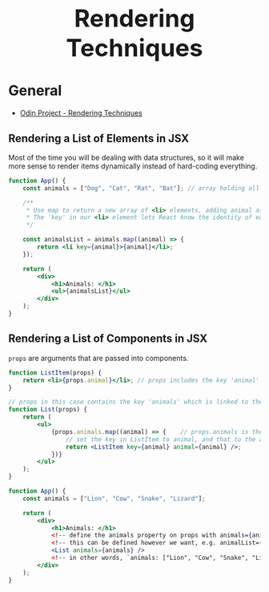 <h1 style='text-align:center;font-size:3rem;'>Rendering Techniques</h1>

# General

-   [Odin Project - Rendering Techniques](https://www.theodinproject.com/lessons/node-path-react-new-rendering-techniques)

## Rendering a List of Elements in JSX

Most of the time you will be dealing with data structures, so it will make more sense to render items dynamically instead of hard-coding everything.

```jsx
function App() {
    const animals = ["Dog", "Cat", "Rat", "Bat"]; // array holding all animals values

    /**
     * Use map to return a new array of <li> elements, adding animal as its text.
     * The 'key' in our <li> element lets React know the identity of each element in the list.
     */

    const animalsList = animals.map((animal) => {
        return <li key={animal}>{animal}</li>;
    });

    return (
        <div>
            <h1>Animals: </h1>
            <ul>{animalsList}</ul>
        </div>
    );
}
```

## Rendering a List of Components in JSX

`props` are arguments that are passed into components.

```jsx
function ListItem(props) {
    return <li>{props.animal}</li>; // props includes the key 'animal' set to 'Lion', etc.
}

// props in this case contains the key 'animals' which is linked to the array 'animals'
function List(props) {
    return (
        <ul>
            {props.animals.map((animal) => {    // props.animals is the animals array
                // set the key in ListItem to animal, and that to the animal from the array
                return <ListItem key={animal} animal={animal} />;
            })}
        </ul>
    );
}

function App() {
    const animals = ["Lion", "Cow", "Snake", "Lizard"];

    return (
        <div>
            <h1>Animals: </h1>
            <!-- define the animals property on props with animals={animals} -->
            <!-- this can be defined however we want, e.g. animalList={animals} -->
            <List animals={animals} />
            <!-- in other words, `animals: ["Lion", "Cow", "Snake", "Lizard"]`>
        </div>
    );
}
```
